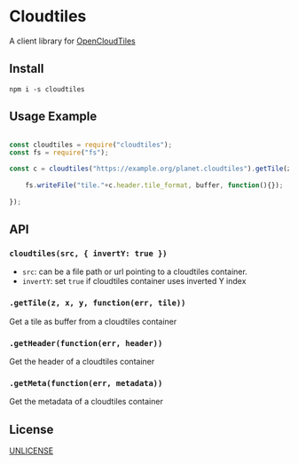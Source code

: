# Cloudtiles

A client library for [OpenCloudTiles](https://github.com/OpenCloudTiles/opencloudtiles-tools)

## Install

`npm i -s cloudtiles`

## Usage Example

``` js

const cloudtiles = require("cloudtiles");
const fs = require("fs");

const c = cloudtiles("https://example.org/planet.cloudtiles").getTile(z,x,y, function(err, buffer){
	
	fs.writeFile("tile."+c.header.tile_format, buffer, function(){});
	
});

```

## API

### `cloudtiles(src, { invertY: true })`

* `src`: can be a file path or url pointing to a cloudtiles container.
* `invertY`: set `true` if cloudtiles container uses inverted Y index

### `.getTile(z, x, y, function(err, tile))`

Get a tile as buffer from a cloudtiles container

### `.getHeader(function(err, header))`

Get the header of a cloudtiles container

### `.getMeta(function(err, metadata))`

Get the metadata of a cloudtiles container


## License

[UNLICENSE](https://unlicense.org/)